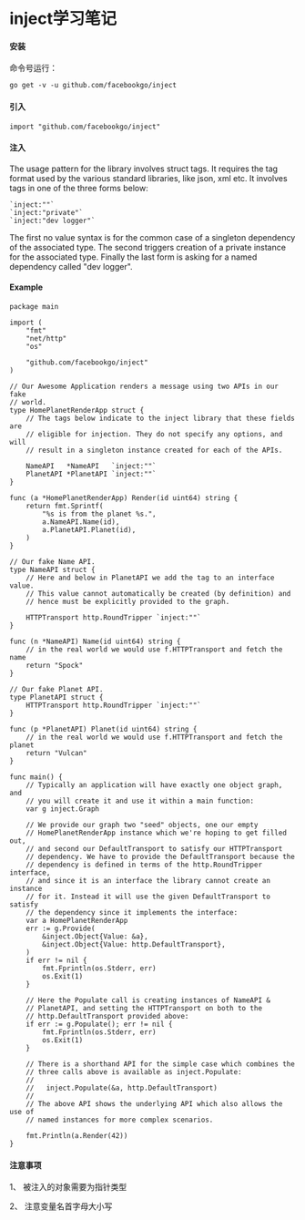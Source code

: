 # inject学习笔记

#### 安装
命令号运行：
 
    go get -v -u github.com/facebookgo/inject

#### 引入
    import "github.com/facebookgo/inject"
#### 注入
The usage pattern for the library involves struct tags. It requires the tag format used by the various standard libraries, like json, xml etc. It involves tags in one of the three forms below:
 
    `inject:""`
    `inject:"private"`
    `inject:"dev logger"`
 
The first no value syntax is for the common case of a singleton dependency of the associated type. The second triggers creation of a private instance for the associated type. Finally the last form is asking for a named dependency called "dev logger".
#### Example
    package main

    import (
        "fmt"
        "net/http"
        "os"

        "github.com/facebookgo/inject"
    )

    // Our Awesome Application renders a message using two APIs in our fake
    // world.
    type HomePlanetRenderApp struct {
        // The tags below indicate to the inject library that these fields are
        // eligible for injection. They do not specify any options, and will
        // result in a singleton instance created for each of the APIs.

        NameAPI   *NameAPI   `inject:""`
        PlanetAPI *PlanetAPI `inject:""`
    }

    func (a *HomePlanetRenderApp) Render(id uint64) string {
        return fmt.Sprintf(
            "%s is from the planet %s.",
            a.NameAPI.Name(id),
            a.PlanetAPI.Planet(id),
        )
    }

    // Our fake Name API.
    type NameAPI struct {
        // Here and below in PlanetAPI we add the tag to an interface value.
        // This value cannot automatically be created (by definition) and
        // hence must be explicitly provided to the graph.

        HTTPTransport http.RoundTripper `inject:""`
    }

    func (n *NameAPI) Name(id uint64) string {
        // in the real world we would use f.HTTPTransport and fetch the name
        return "Spock"
    }

    // Our fake Planet API.
    type PlanetAPI struct {
        HTTPTransport http.RoundTripper `inject:""`
    }

    func (p *PlanetAPI) Planet(id uint64) string {
        // in the real world we would use f.HTTPTransport and fetch the planet
        return "Vulcan"
    }

    func main() {
        // Typically an application will have exactly one object graph, and
        // you will create it and use it within a main function:
        var g inject.Graph

        // We provide our graph two "seed" objects, one our empty
        // HomePlanetRenderApp instance which we're hoping to get filled out,
        // and second our DefaultTransport to satisfy our HTTPTransport
        // dependency. We have to provide the DefaultTransport because the
        // dependency is defined in terms of the http.RoundTripper interface,
        // and since it is an interface the library cannot create an instance
        // for it. Instead it will use the given DefaultTransport to satisfy
        // the dependency since it implements the interface:
        var a HomePlanetRenderApp
        err := g.Provide(
            &inject.Object{Value: &a},
            &inject.Object{Value: http.DefaultTransport},
        )
        if err != nil {
            fmt.Fprintln(os.Stderr, err)
            os.Exit(1)
        }

        // Here the Populate call is creating instances of NameAPI &
        // PlanetAPI, and setting the HTTPTransport on both to the
        // http.DefaultTransport provided above:
        if err := g.Populate(); err != nil {
            fmt.Fprintln(os.Stderr, err)
            os.Exit(1)
        }

        // There is a shorthand API for the simple case which combines the
        // three calls above is available as inject.Populate:
        //
        //   inject.Populate(&a, http.DefaultTransport)
        //
        // The above API shows the underlying API which also allows the use of
        // named instances for more complex scenarios.

        fmt.Println(a.Render(42))
    }
#### 注意事项
1、 被注入的对象需要为指针类型
 
2、 注意变量名首字母大小写